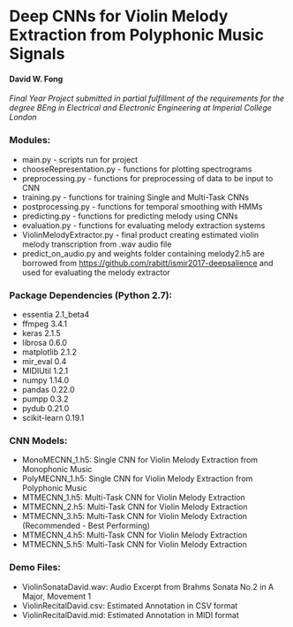 # Deep CNNs for Violin Melody Extraction from Polyphonic Music Signals 
#### David W. Fong

*Final Year Project submitted in partial fulfillment of the requirements for the degree
BEng in Electrical and Electronic Engineering at Imperial College London* 

### Modules:
- main.py - scripts run for project
- chooseRepresentation.py - functions for plotting spectrograms
- preprocessing.py - functions for preprocessing of data to be input to CNN
- training.py - functions for training Single and Multi-Task CNNs
- postprocessing.py - functions for temporal smoothing with HMMs
- predicting.py - functions for predicting melody using CNNs
- evaluation.py - functions for evaluating melody extraction systems
- ViolinMelodyExtractor.py - final product creating estimated violin melody transcription from .wav audio file
- predict_on_audio.py and weights folder containing melody2.h5 are borrowed from 
https://github.com/rabitt/ismir2017-deepsalience and used for evaluating the melody extractor

### Package Dependencies (Python 2.7):
- essentia 2.1_beta4
- ffmpeg 3.4.1
- keras 2.1.5 
- librosa 0.6.0
- matplotlib 2.1.2
- mir_eval 0.4
- MIDIUtil 1.2.1
- numpy 1.14.0
- pandas 0.22.0
- pumpp 0.3.2
- pydub 0.21.0
- scikit-learn 0.19.1

### CNN Models: 
- MonoMECNN_1.h5: Single CNN for Violin Melody Extraction from Monophonic Music
- PolyMECNN_1.h5: Single CNN for Violin Melody Extraction from Polyphonic Music
- MTMECNN_1.h5: Multi-Task CNN for Violin Melody Extraction
- MTMECNN_2.h5: Multi-Task CNN for Violin Melody Extraction
- MTMECNN_3.h5: Multi-Task CNN for Violin Melody Extraction (Recommended - Best Performing) 
- MTMECNN_4.h5: Multi-Task CNN for Violin Melody Extraction
- MTMECNN_5.h5: Multi-Task CNN for Violin Melody Extraction

### Demo Files:
- ViolinSonataDavid.wav: Audio Excerpt from Brahms Sonata No.2 in A Major, Movement 1
- ViolinRecitalDavid.csv: Estimated Annotation in CSV format 
- ViolinRecitalDavid.mid: Estimated Annotation in MIDI format
